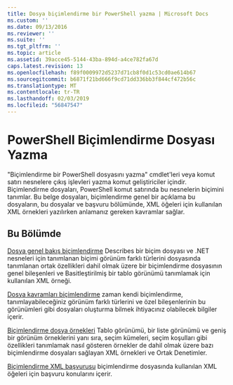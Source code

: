 ```yaml
---
title: Dosya biçimlendirme bir PowerShell yazma | Microsoft Docs
ms.custom: ''
ms.date: 09/13/2016
ms.reviewer: ''
ms.suite: ''
ms.tgt_pltfrm: ''
ms.topic: article
ms.assetid: 39acce45-5144-43ba-894d-a4ce782fa67d
caps.latest.revision: 13
ms.openlocfilehash: f89f0009972d5237d71cb8f0d1c53cd0ae614b67
ms.sourcegitcommit: b6871f21bd666f9cd71dd336bb3f844cf472b56c
ms.translationtype: MT
ms.contentlocale: tr-TR
ms.lasthandoff: 02/03/2019
ms.locfileid: "56847547"
---
```

# <a name="writing-a-powershell-formatting-file"></a>PowerShell Biçimlendirme Dosyası Yazma

"Biçimlendirme bir PowerShell dosyasını yazma" cmdlet'leri veya komut satırı nesnelere çıkış işlevleri yazma komut geliştiriciler içindir. Biçimlendirme dosyaları, PowerShell komut satırında bu nesnelerin biçimini tanımlar. Bu belge dosyaları, biçimlendirme genel bir açıklama bu dosyaların, bu dosyalar ve başvuru bölümünde, XML öğeleri için kullanılan XML örnekleri yazılırken anlamanız gereken kavramlar sağlar.

## <a name="in-this-section"></a>Bu Bölümde

[Dosya genel bakış biçimlendirme](./formatting-file-overview.md) Describes bir biçim dosyası ve .NET nesneleri için tanımlanan biçimi görünüm farklı türlerini dosyasında tanımlanan ortak özellikleri dahil olmak üzere bir biçimlendirme dosyasının genel bileşenleri ve Basitleştirilmiş bir tablo görünümü tanımlamak için kullanılan XML örneği.

[Dosya kavramları biçimlendirme](./formatting-file-concepts.md) zaman kendi biçimlendirme, tanımlayabileceğiniz görünüm farklı türlerini ve özel bileşenlerinin bu görünümleri gibi dosyaları oluşturma bilmek ihtiyacınız olabilecek bilgiler içerir.

[Biçimlendirme dosya örnekleri](./examples-of-formatting-files.md) Tablo görünümü, bir liste görünümü ve geniş bir görünüm örneklerini yanı sıra, seçim kümeleri, seçim koşulları gibi özellikleri tanımlamak nasıl gösteren örnekler de dahil olmak üzere bazı biçimlendirme dosyaları sağlayan XML örnekleri ve Ortak Denetimler.

[Biçimlendirme XML başvurusu](./format-schema-xml-reference.md) biçimlendirme dosyasında kullanılan XML öğeleri için başvuru konularını içerir.
